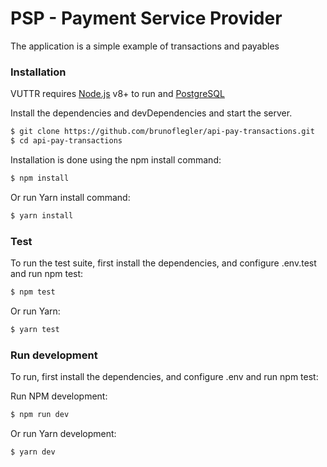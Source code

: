 # PSP - Payment Service Provider

The application is a simple example of transactions and payables

### Installation

VUTTR requires [Node.js](https://nodejs.org/) v8+ to run and [PostgreSQL](https://www.postgresql.org/download/)

Install the dependencies and devDependencies and start the server.

```sh
$ git clone https://github.com/brunoflegler/api-pay-transactions.git
$ cd api-pay-transactions
```

Installation is done using the npm install command:

```sh
$ npm install
```
Or run Yarn install command:

```sh
$ yarn install
```

### Test

To run the test suite, first install the dependencies, and configure .env.test and run npm test:

```sh
$ npm test
```
Or run Yarn:

```sh
$ yarn test
```

### Run development

To run, first install the dependencies, and configure .env and run npm test:

Run NPM development:

```sh
$ npm run dev
```

Or run Yarn development:

```sh
$ yarn dev
```
